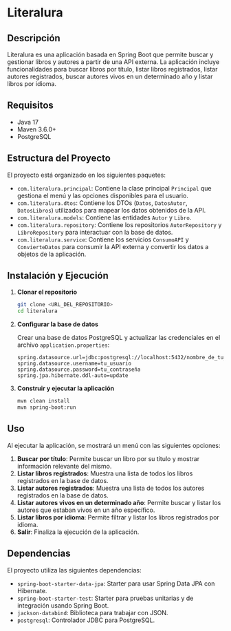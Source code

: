 # Literalura

## Descripción

Literalura es una aplicación basada en Spring Boot que permite buscar y gestionar libros y autores a partir de una API externa. La aplicación incluye funcionalidades para buscar libros por título, listar libros registrados, listar autores registrados, buscar autores vivos en un determinado año y listar libros por idioma.

## Requisitos

- Java 17
- Maven 3.6.0+
- PostgreSQL

## Estructura del Proyecto

El proyecto está organizado en los siguientes paquetes:

- `com.literalura.principal`: Contiene la clase principal `Principal` que gestiona el menú y las opciones disponibles para el usuario.
- `com.literalura.dtos`: Contiene los DTOs (`Datos`, `DatosAutor`, `DatosLibros`) utilizados para mapear los datos obtenidos de la API.
- `com.literalura.models`: Contiene las entidades `Autor` y `Libro`.
- `com.literalura.repository`: Contiene los repositorios `AutorRepository` y `LibroRepository` para interactuar con la base de datos.
- `com.literalura.service`: Contiene los servicios `ConsumoAPI` y `ConvierteDatos` para consumir la API externa y convertir los datos a objetos de la aplicación.

## Instalación y Ejecución

1. **Clonar el repositorio**

    ```bash
    git clone <URL_DEL_REPOSITORIO>
    cd literalura
    ```

2. **Configurar la base de datos**

    Crear una base de datos PostgreSQL y actualizar las credenciales en el archivo `application.properties`:

    ```properties
    spring.datasource.url=jdbc:postgresql://localhost:5432/nombre_de_tu_base_de_datos
    spring.datasource.username=tu_usuario
    spring.datasource.password=tu_contraseña
    spring.jpa.hibernate.ddl-auto=update
    ```

3. **Construir y ejecutar la aplicación**

    ```bash
    mvn clean install
    mvn spring-boot:run
    ```

## Uso

Al ejecutar la aplicación, se mostrará un menú con las siguientes opciones:

1. **Buscar por título**: Permite buscar un libro por su título y mostrar información relevante del mismo.
2. **Listar libros registrados**: Muestra una lista de todos los libros registrados en la base de datos.
3. **Listar autores registrados**: Muestra una lista de todos los autores registrados en la base de datos.
4. **Listar autores vivos en un determinado año**: Permite buscar y listar los autores que estaban vivos en un año específico.
5. **Listar libros por idioma**: Permite filtrar y listar los libros registrados por idioma.
6. **Salir**: Finaliza la ejecución de la aplicación.

## Dependencias

El proyecto utiliza las siguientes dependencias:

- `spring-boot-starter-data-jpa`: Starter para usar Spring Data JPA con Hibernate.
- `spring-boot-starter-test`: Starter para pruebas unitarias y de integración usando Spring Boot.
- `jackson-databind`: Biblioteca para trabajar con JSON.
- `postgresql`: Controlador JDBC para PostgreSQL.

